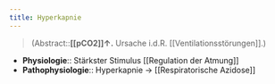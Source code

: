 ```yaml
---
title: Hyperkapnie
---
```

> (Abstract::**[[pCO2]]↑.** Ursache i.d.R. [[Ventilationsstörungen]].)
- **Physiologie**:: Stärkster Stimulus [[Regulation der Atmung]]
- **Pathophysiologie**:: Hyperkapnie → [[Respiratorische Azidose]]